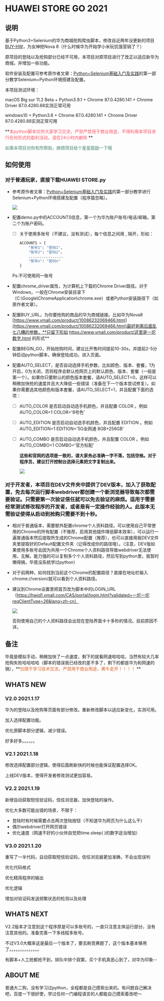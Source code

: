 # HUAWEI STORE GO 2021

## 说明
基于Python3+Selenium的华为商城抢购爬虫脚本，修改自近两年没更新的项目[BUY-HW](https://github.com/wfdubowen/BUY-HW)，为女神抢Nova 8（什么时候华为开始学小米玩饥饿营销了？）

原项目的登陆以及抢购部分已经不可用，本项目对原项目进行了改正以适应新华为商城，并增加一些功能。

软件安装及配置可参考原作者文章：[Python+Selenium基础入门及实践](https://www.jianshu.com/p/1531e12f8852)的第一部分教学Selenium+Python环境搭建及配置。

本项目测试环境：

macOS Big sur 11.2 Beta + Python3.9.1 + Chrome  87.0.4280.141 + Chrome Driver  87.0.4280.88实测正常可用

windows10 + Python3.6 + Chrome  87.0.4280.141 + Chrome Driver  87.0.4280.88实测正常可用

**<font color=#FD5365>本python脚本仅供大家学习交流，严禁严禁用于商业用途，不得利用本项目进行任何形式的盈利活动，请在24小时内删除</font>   **

<font color=#82AE9C>**如果本项目对你有所帮助，麻烦项目给个星星鼓励一下哦**</font> 



## 如何使用

### 对于普通玩家，直接下载HUAWEI STORE.py

- 参考原作者文章：[Python+Selenium基础入门及实践](https://www.jianshu.com/p/1531e12f8852)的第一部分教学进行Selenium+Python环境搭建及配置（程序猿忽略）。

  ![](PY.png)

  

- 配置demo.py中的ACCOUNTS信息，第一个为华为账户账号/电话/邮箱，第二个为账户密码。

  - [ ] 关于使用多账号（不建议，没有测试），每个信息之间用  ,  隔开，形如：

    ```python
    ACCOUNTS = {
        "账号1": "密码1",
        "账号2": "密码2"，
        ................
        "账号n": "密码n"
    }
    ```

    

  Ps:不可使用同一账号

- 配置chrome_driver属性，为计算机上下载的Chrome Driver路径。对于Windows，一般在Chrome安装目录下（C:\Google\ChromeApplication\chrome.exe）或者Python安装路径下（如原作者文章）。

- 配置BUY_URL，为你要抢购的商品的华为商城链接。比如华为Nova8 [https://www.vmall.com/product/10086232069466.html](https://www.vmall.com/product/10086232069466.html)最好剥离后面乱七八糟的参数，**只留下形如 https://www.vmall.com/product/这里是一坨数字.html 的形式**

- 配置BEGIN_GO，开始抢购时间，建议比开售时间提前10-30s，并提前2-5分钟启动python脚本，确保登陆成功，进入页面。

- 配置AUTO_SELECT，是否自动选择手机参数，比如颜色、版本、套餐，1为开启，0为关闭，否则程序会默认抢网页上的默认颜色、版本、套餐（一般是第一个）。如果你只要默认的颜色版本套餐，请AUTO_SELECT=0，这样可以稍微加快抢的速度并且大大降低一些错误（准备在下一个版本尝试修复）。如果你需要选其他颜色和版本套餐，请AUTO_SELECT=1，并且配置下面的选项：

  - [ ] AUTO_COLOR 是否启动自动选手机颜色，并且配置 COLOR 。例如 AUTO_COLOR=1    COLOR='8号色'

  - [ ] AUTO_EDITION 是否启动自动选手机颜色，并且配置 EDITION 。例如 AUTO_EDITION=1    EDITION='5G全网通 8GB+256GB'

  - [ ] AUTO_COMBO 是否启动自动选手机颜色，并且配置 COLOR 。例如 AUTO_COMBO=1    COMBO='官方标配'

    **这些和官网的选项是一致的，请大家务必准确一字不落，包括空格。对于程序员，建议打开控制台选择元素把文字复制出来。**

    ![](STORE.png)

### 对于开发者，本项目在DEV文件夹中提供了DEV版本，加入了获取配置，免去每次运行脚本webdriver都创建一个新浏览器导致每次都需要验证。只需要第一次验证信任就可以免去验证的麻烦。适用于需要经常测试修改程序的开发者，或者是有一定操作经验的人。此版本无需验证使得从启动到抢购只需要不到十秒。

- 相对于普通版本，需要额外配置chrome个人资料路径。可以使用自己平常使用的Chrome的所有配置（不推荐，启用其他插件降低脚本效率），可以运行一遍普通版本然后提取所生成的Chrome配置（推荐），也可以直接用我DEV文件夹里提取好的Default配置文件夹（记得改成你的路径哦）。（注意，DEV版如果使用多账号会因为共用一个Chrome个人资料路径导致webdriver无法使用，无解。能力强的可以复制多个个人资料路径，然后写到python里，我暂时懒得搞，毕竟没系统学过python）

- 对于前两种，如何找到当前这个Chrome的配置路径？直接在地址栏输入chrome://version/就可以看到个人资料路径。

- 建议到Chrome设置里把首页改为脚本中的LOGIN_URL（https://hwid1.vmall.com/CAS/portal/login.html?validated=一坨一坨reqClientType=26&lang=zh-cn）

  ![](DEV/configuration.png)
  
  否则使用自己的个人资料路径会出现在登陆界面卡十多秒的情况。目前原因不详。
  
  

## 备注

毕竟是模拟手动，稍微加快了一点速度，剩下的就看网速啦哈哈，当然有较大几率抢购失败哈哈哈哈（脚本的错误我已经改的差不多了，剩下的都是华为和网速的锅），**<font color=#D96126>仅限于学习技术交流，严禁用于商业用途，黄牛走开！！！！</font> **



## WHATS NEW

### V2.0 2021.1.17

华为的登陆以及抢购等页面有部分修改。重新修改脚本以适应新变化，实测可用。

加入选择配置功能。

优化原脚本部分逻辑，减少错误。

好多好多。。。。。。

### V2.1 2021.1.18

修改选择配置部分逻辑，使得后面刷新快的时候也能保证配置选择OK。

上线DEV版本，使得开发者修改测试更加容易。

### V2.2 2021.1.19

新增自动获取短信验证码，信任浏览器，加快登陆的操作。

优化大多数可能出错的场景，不限于：

- 登陆时有时候需要点击两次登陆按钮（不知道华为网页为什么这么干）
- 偶尔webdriver打开网页错误
- 优化速度（网速不好的小伙伴自觉把time.sleep( )的数字适当增加）

### V3.0 2021.1.20

重写了一半代码，自动获取短信验证码，信任浏览器更加准确，不会出现误判

优化代码格式

优化精简程序的输出

优化逻辑

增加对验证码发送频繁状态的检测以及处理



## WHATS NEXT

V2.2版本才注意到这个程序原是可以多账号的，一直只注意主体运行部分，没有注意其他的。准备完善一下多线程多账号。

不过V3.0大概率这是最后一个版本了，要去刷竞赛题了，这个版本基本够用了。。。。。。。。。。。。。。

有脚本+人工抢都抢不到，排队中排个寂寞，买个手机真恶心到了，对华为印象--



## ABOUT ME

普通大二狗，没有学习过python，全程都是自己摸索出来的。有问题自己解决吧，百度一下很好使，学过任何一门编程语言的人都能自己摸索着改吧～
